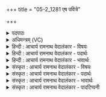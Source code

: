 +++
title = "05-2_1281 एष पवित्रे"

+++
<details><summary>पदपाठः</summary>

ए꣣षः꣢। प꣣वि꣡त्रे꣢। अ꣣क्षरत्। सो꣡मः꣢꣯। दे꣣वे꣡भ्यः꣢। सु꣣तः꣢। वि꣡श्वा꣢꣯। धा꣡मा꣢꣯नि। आ꣣वि꣢शन्। आ꣣। विश꣢न्। १२८१।
</details>

<details><summary>अधिमन्त्रम् (VC)</summary>

- पवमानः सोमः
- प्रियमेध आङ्गिरसः
- गायत्री
- षड्जः
</details>

<details><summary>हिन्दी : आचार्य रामनाथ वेदालंकार - विषयः</summary>

आगे ब्रह्मानन्दरस का विषय वर्णित है।
</details>

<details><summary>हिन्दी : आचार्य रामनाथ वेदालंकार - पदार्थः</summary>

पदार्थान्वय -  (देवभ्यः) शरीर में स्थित आत्मा,मन,बुद्धि,प्राण आदियों के लिए (सुतः) अभिषुत किया गया (एषः सोमः) यह ब्रह्मानन्द-रस (पवित्रे) पवित्र अन्तरात्मा में (अक्षरत्) टपका हैऔर (विश्वा धामानि) सब अन्नमय,प्राणमय,मनोमय आदि कोशों में (आविशन्) व्याप्त हो रहा है ॥२॥
</details>

<details><summary>हिन्दी : आचार्य रामनाथ वेदालंकार - भावार्थः</summary>

भावार्थ -  अन्तरात्मा के पवित्र होने पर ही ब्रह्मानन्दरस का अनुभव होता है ॥२॥
</details>

<details><summary>संस्कृत : आचार्य रामनाथ वेदालंकार - विषयः</summary>

अथ ब्रह्मानन्दरसविषयमाह।
</details>

<details><summary>संस्कृत : आचार्य रामनाथ वेदालंकार - पदार्थः</summary>

पदार्थान्वय -  (देवेभ्यः) शरीरस्थेभ्य आत्ममनोबुद्धिप्राणादिभ्यः (सुतः) अभिषुतः (एषः सोमः) अयं ब्रह्मानन्दरसः (पवित्रे) पूतेऽन्तरात्मनि (अक्षरत्) क्षरितोऽस्ति,किञ्च (विश्वा धामानि) सर्वान् अन्नमयप्राणमयमनोमयादिकोशान् (आविशन्) व्याप्नुवन् वर्तते ॥२॥
</details>

<details><summary>संस्कृत : आचार्य रामनाथ वेदालंकार - भावार्थः</summary>

भावार्थ -  अन्तरात्मनि पवित्रे सत्येव ब्रह्मानन्दरसानुभवो जायते ॥२॥
</details>

<details><summary>संस्कृत : आचार्य रामनाथ वेदालंकार - पादटिप्पनी</summary>

टिप्पनी -   १. ऋ० ९।२८।२।
</details>
